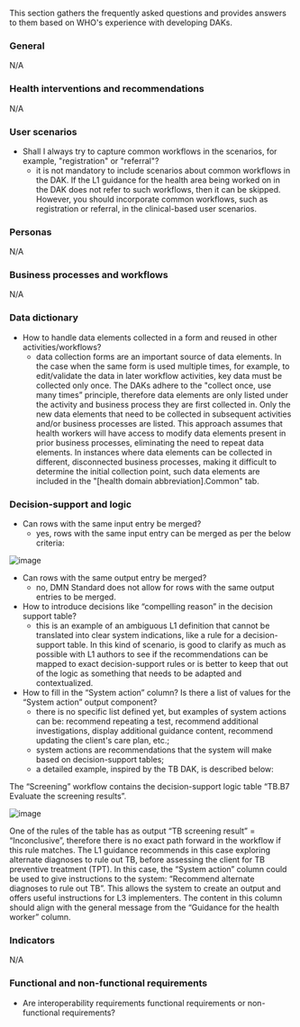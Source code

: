 This section gathers the frequently asked questions and provides answers to them based on WHO's experience with developing DAKs.

### General

N/A

### Health interventions and recommendations

N/A

### User scenarios

-   Shall I always try to capture common workflows in the scenarios, for example, "registration" or "referral"?
	- it is not mandatory to include scenarios about common workflows in the DAK. If the L1 guidance for the health area being worked on in the DAK does not refer to such workflows, then it can be skipped. However, you should incorporate common workflows, such as registration or referral, in the clinical-based user scenarios.

### Personas

N/A

### Business processes and workflows

N/A

### Data dictionary

-   How to handle data elements collected in a form and reused in other activities/workflows?
	-   data collection forms are an important source of data elements. In the case when the same form is used multiple times, for example, to edit/validate the data in later workflow activities, key data must be collected only once. The DAKs adhere to the "collect once, use many times” principle, therefore data elements are only listed under the activity and business process they are first collected in. Only the new data elements that need to be collected in subsequent activities and/or business processes are listed. This approach assumes that health workers will have access to modify data elements present in prior business processes, eliminating the need to repeat data elements. In instances where data elements can be collected in different, disconnected business processes, making it difficult to determine the initial collection point, such data elements are included in the "[health domain abbreviation].Common" tab.

### Decision-support and logic

-   Can rows with the same input entry be merged?
	-   yes, rows with the same input entry can be merged as per the below criteria:

![image](https://github.com/user-attachments/assets/7fbf0a4a-f29d-4cea-b3f5-48d5e19a3a32)


-   Can rows with the same output entry be merged?
	-   no, DMN Standard does not allow for rows with the same output entries to be merged.
-   How to introduce decisions like “compelling reason” in the decision support table?
	-   this is an example of an ambiguous L1 definition that cannot be translated into clear system indications, like a rule for a decision-support table. In this kind of scenario, is good to clarify as much as possible with L1 authors to see if the recommendations can be mapped to exact decision-support rules or is better to keep that out of the logic as something that needs to be adapted and contextualized.
-   How to fill in the “System action” column? Is there a list of values for the “System action” output component?
	-   there is no specific list defined yet, but examples of system actions can be: recommend repeating a test, recommend additional investigations, display additional guidance content, recommend updating the client's care plan, etc.;
	-   system actions are recommendations that the system will make based on decision-support tables;
	-   a detailed example, inspired by the TB DAK, is described below:

The “Screening” workflow contains the decision-support logic table “TB.B7 Evaluate the screening results”.

![image](https://github.com/user-attachments/assets/30d12ac3-eeaf-45d6-9be5-cd381a760195)


One of the rules of the table has as output “TB screening result” = “Inconclusive”, therefore there is no exact path forward in the workflow if this rule matches. The L1 guidance recommends in this case exploring alternate diagnoses to rule out TB, before assessing the client for TB preventive treatment (TPT). In this case, the “System action” column could be used to give instructions to the system: “Recommend alternate diagnoses to rule out TB”. This allows the system to create an output and offers useful instructions for L3 implementers. The content in this column should align with the general message from the “Guidance for the health worker” column.

### Indicators

N/A

### Functional and non-functional requirements

-   Are interoperability requirements functional requirements or non-functional requirements?
